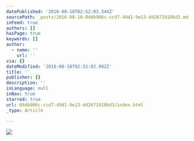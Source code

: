 ```yaml
---
datePublished: '2016-08-18T02:52:03.344Z'
sourcePath: _posts/2016-08-10-04db906c-ccd7-49d1-9e13-dd26719186d3.md
inFeed: true
authors: []
hasPage: true
keywords: []
author:
  - name: ''
    url: ''
via: {}
dateModified: '2016-08-18T02:52:02.992Z'
title: ''
publisher: {}
description: ''
inLanguage: null
inNav: true
starred: true
url: 04db906c-ccd7-49d1-9e13-dd26719186d3/index.html
_type: Article

---
```

![](https://the-grid-user-content.s3-us-west-2.amazonaws.com/329e189d-c37d-47d9-9af1-02c517052c42.jpg)